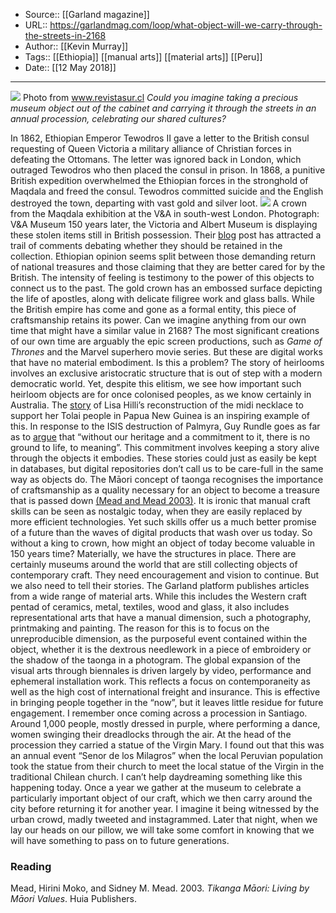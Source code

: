 ﻿
  * Source:: [[Garland magazine]]
  * URL:: https://garlandmag.com/loop/what-object-will-we-carry-through-the-streets-in-2168
  * Author:: [[Kevin Murray]]
  * Tags:: [[Ethiopia]] [[manual arts]] [[material arts]] [[Peru]]
  * Date:: [[12 May 2018]]


* * *
[![](https://garlandmag.com/wp-content/uploads/2018/05/FOTO-SR-MILAGROS-16-24-950x633.jpg)](https://garlandmag.com/wp-content/uploads/2018/05/FOTO-SR-MILAGROS-16-24-950x633.jpg)
Photo from www.revistasur.cl
 _Could you imagine taking a precious museum object out of the cabinet and carrying it through the streets in an annual procession, celebrating our shared cultures?_
 
In 1862, Ethiopian Emperor Tewodros II gave a letter to the British consul requesting of Queen Victoria a military alliance of Christian forces in defeating the Ottomans. The letter was ignored back in London, which outraged Tewodros who then placed the consul in prison. In 1868, a punitive British expedition overwhelmed the Ethiopian forces in the stronghold of Maqdala and freed the consul. Tewodros committed suicide and the English destroyed the town, departing with vast gold and silver loot.
[![](https://garlandmag.com/wp-content/uploads/2018/05/687.jpg)](https://garlandmag.com/wp-content/uploads/2018/05/687.jpg)
A crown from the Maqdala exhibition at the V&A in south-west London. Photograph: V&A Museum
150 years later, the Victoria and Albert Museum is displaying these stolen items still in British possession. Their [blog](https://www.theguardian.com/artanddesign/2018/apr/03/looted-ethiopian-treasures-in-uk-return-loan-victoria-albert-museum) post has attracted a trail of comments debating whether they should be retained in the collection. Ethiopian opinion seems split between those demanding return of national treasures and those claiming that they are better cared for by the British.
The intensity of feeling is testimony to the power of this objects to connect us to the past. The gold crown has an embossed surface depicting the life of apostles, along with delicate filigree work and glass balls. While the British empire has come and gone as a formal entity, this piece of craftsmanship retains its power.
Can we imagine anything from our own time that might have a similar value in 2168? The most significant creations of our own time are arguably the epic screen productions, such as _Game of Thrones_ and the Marvel superhero movie series. But these are digital works that have no material embodiment.
Is this a problem? The story of heirlooms involves an exclusive aristocratic structure that is out of step with a modern democratic world. Yet, despite this elitism, we see how important such heirloom objects are for once colonised peoples, as we know certainly in Australia. The [story](https://garlandmag.com/article/embodied-history/) of Lisa Hilli’s reconstruction of the midi necklace to support her Tolai people in Papua New Guinea is an inspiring example of this.
In response to the ISIS destruction of Palmyra, Guy Rundle goes as far as to [argue](http://dailyreview.crikey.com.au/rundle-the-complexities-of-islamic-states-cultural-destruction/20812) that “without our heritage and a commitment to it, there is no ground to life, to meaning”. This commitment involves keeping a story alive through the objects it embodies. These stories could just as easily be kept in databases, but digital repositories don’t call us to be care-full in the same way as objects do.
The Māori concept of taonga recognises the importance of craftsmanship as a quality necessary for an object to become a treasure that is passed down [(Mead and Mead 2003)](https://paperpile.com/c/1GngMs/bDic). It is ironic that manual craft skills can be seen as nostalgic today, when they are easily replaced by more efficient technologies. Yet such skills offer us a much better promise of a future than the waves of digital products that wash over us today.
So without a king to crown, how might an object of today become valuable in 150 years time? Materially, we have the structures in place. There are certainly museums around the world that are still collecting objects of contemporary craft. They need encouragement and vision to continue.
But we also need to tell their stories. The Garland platform publishes articles from a wide range of material arts. While this includes the Western craft pentad of ceramics, metal, textiles, wood and glass, it also includes representational arts that have a manual dimension, such a photography, printmaking and painting. The reason for this is to focus on the unreproducible dimension, as the purposeful event contained within the object, whether it is the dextrous needlework in a piece of embroidery or the shadow of the taonga in a photogram.
The global expansion of the visual arts through biennales is driven largely by video, performance and ephemeral installation work. This reflects a focus on contemporaneity as well as the high cost of international freight and insurance. This is effective in bringing people together in the “now”, but it leaves little residue for future engagement.
I remember once coming across a procession in Santiago. Around 1,000 people, mostly dressed in purple, where performing a dance, women swinging their dreadlocks through the air. At the head of the procession they carried a statue of the Virgin Mary. I found out that this was an annual event “Senor de los Milagros” when the local Peruvian population took the statue from their church to meet the local statue of the Virgin in the traditional Chilean church.
I can’t help daydreaming something like this happening today. Once a year we gather at the museum to celebrate a particularly important object of our craft, which we then carry around the city before returning it for another year. I imagine it being witnessed by the urban crowd, madly tweeted and instagrammed. Later that night, when we lay our heads on our pillow, we will take some comfort in knowing that we will have something to pass on to future generations.
### Reading
Mead, Hirini Moko, and Sidney M. Mead. 2003. _Tikanga Māori: Living by Māori Values_. Huia Publishers.
